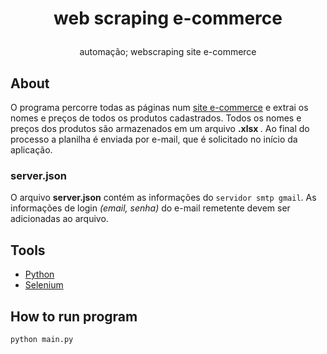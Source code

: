 <h1 align="center">
    <p> web scraping e-commerce </p>
</h1>
<p align="center">
  automação; webscraping site e-commerce
</p>

## About
  O programa percorre todas as páginas num [site e-commerce](https://telefonesimportados.netlify.app/) e extrai os nomes e preços de todos os produtos cadastrados. Todos os nomes e preços dos produtos são armazenados em um arquivo
  <b> .xlsx </b>. Ao final do processo a planilha é enviada por e-mail, que é solicitado no início da aplicação.
  ### server.json
  O arquivo <b>server.json</b> contém as informações do `servidor smtp gmail`. As informações de login *(email, senha)* do e-mail remetente devem ser adicionadas ao arquivo.

## Tools
- [Python](https://www.python.org/)
- [Selenium](https://www.selenium.dev/pt-br/documentation/)

## How to run program
```
python main.py
```
